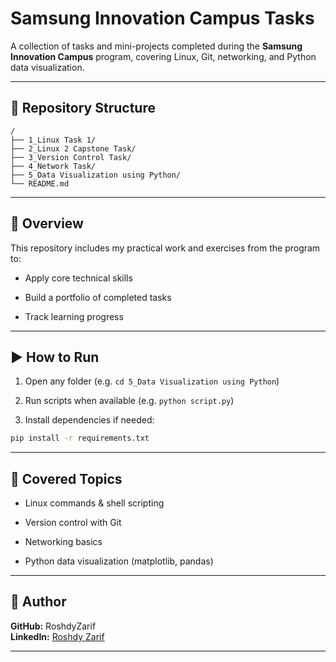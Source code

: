 # Samsung Innovation Campus Tasks

A collection of tasks and mini-projects completed during the **Samsung Innovation Campus** program, covering Linux, Git, networking, and Python data visualization.

---

## 📁 Repository Structure

```
/
├── 1_Linux Task 1/
├── 2_Linux 2 Capstone Task/
├── 3_Version Control Task/
├── 4_Network Task/
├── 5_Data Visualization using Python/
└── README.md
```

---

## 📝 Overview

This repository includes my practical work and exercises from the program to:

- Apply core technical skills
    
- Build a portfolio of completed tasks
    
- Track learning progress


---

## ▶️ How to Run

1. Open any folder (e.g. `cd 5_Data Visualization using Python`)
    
2. Run scripts when available (e.g. `python script.py`)
    
3. Install dependencies if needed:

```bash
pip install -r requirements.txt
```

---

## 🔹 Covered Topics

- Linux commands & shell scripting
    
- Version control with Git
    
- Networking basics
    
- Python data visualization (matplotlib, pandas)


---

## 👤 Author

**GitHub:** RoshdyZarif  
**LinkedIn:** [Roshdy Zarif](https://www.linkedin.com/in/roshdyzarif)

---
